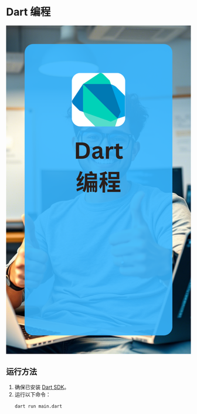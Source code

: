 # Dart 编程

<img src="https://github.com/algokelvin-373/BasicProgramming/blob/master/DartProgramming/bin/fundamentals/cn/dart_code.png">

## 运行方法

1. 确保已安装 [Dart SDK](https://dart.dev/get-dart)。
2. 运行以下命令：
   ```bash
   dart run main.dart